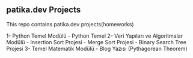 ## patika.dev Projects

This repo contains patika.dev projects(homeworks)

1- Python Temel Modülü
    - Python Temel
2- Veri Yapıları ve Algoritmalar Modülü
    - Insertion Sort Projesi
    - Merge Sort Projesi
    - Binary Search Tree Projesi
3- Temel Matematik Modülü
    - Blog Yazısı (Pythagorean Theorem)